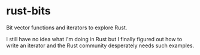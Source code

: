 # rust-bits
Bit vector functions and iterators to explore Rust.

I still have no idea what I'm doing in Rust but I finally figured out how to write an iterator and the Rust community desperately needs such examples.
